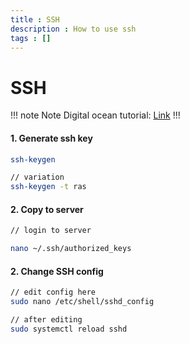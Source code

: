 ```yaml
---
title : SSH
description : How to use ssh
tags : []
---
```


# SSH

!!! note Note
Digital ocean tutorial: [Link](https://www.digitalocean.com/docs/droplets/how-to/add-ssh-keys/to-existing-droplet/)
!!!

#### 1. Generate ssh key
```bash
ssh-keygen

// variation
ssh-keygen -t ras
```

#### 2. Copy to server
```bash
// login to server

nano ~/.ssh/authorized_keys
```

#### 2. Change SSH config
```bash
// edit config here
sudo nano /etc/shell/sshd_config

// after editing
sudo systemctl reload sshd
```


